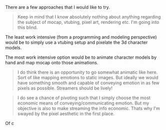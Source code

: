 There are a few approaches that I would like to try.

> Keep in mind that I know absolutely nothing about anything regarding the subject of mocap, vtubing, pixel art, rendering etc. I'm going into this blind.

The least work intensive (from a programming and modeling perspective) would be to simply use a vtubing setup and pixelate the 3d character models.

The most work intensive option would be to animate character models by hand and map mocap onto those animations.

> I do think there is an opportunity to go somewhat animatic like here. Sort of like mapping emotions to static images. But ideally we would have something smooth and capable of conveying emotion in as few pixels as possible. Streamers should be lively!

> I do see a chance of pivoting such that I simply choose the most economic means of conveying/communicating emotion. But my objective is also to make streaming the info economic. Thats why I'm swayed by the pixel aesthetic in the first place.

Of c